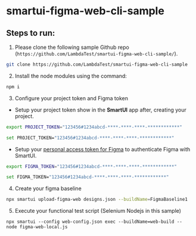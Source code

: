 # smartui-figma-web-cli-sample

## Steps to run:
1. Please clone the following sample Github repo (`https://github.com/LambdaTest/smartui-figma-web-cli-sample/`).

```bash
git clone https://github.com/LambdaTest/smartui-figma-web-cli-sample
```
2. Install the node modules using the command:

```bash
npm i
```
3. Configure your project token and Figma token

- Setup your project token show in the **SmartUI** app after, creating your project.

<Tabs className="docs__val" groupId="language">
<TabItem value="MacOS/Linux" label="MacOS/Linux" default>

```bash
export PROJECT_TOKEN="123456#1234abcd-****-****-****-************"
```

</TabItem>
<TabItem value="Windows" label="Windows - CMD" default>

```bash
set PROJECT_TOKEN="123456#1234abcd-****-****-****-************"
```

</TabItem>
</Tabs>

- Setup your [personal access token for Figma](https://help.figma.com/hc/en-us/articles/8085703771159-Manage-personal-access-tokens) to authenticate Figma with SmartUI.

<Tabs className="docs__val" groupId="language">
<TabItem value="MacOS/Linux" label="MacOS/Linux" default>

```bash
export FIGMA_TOKEN="123456#1234abcd-****-****-****-************"
```

</TabItem>
<TabItem value="Windows" label="Windows - CMD" default>

```bash
set FIGMA_TOKEN="123456#1234abcd-****-****-****-************"
```

</TabItem>
</Tabs>

4. Create your figma baseline 
```bash
npx smartui upload-figma-web designs.json --buildName=FigmaBaseline1  
```
5. Execute your functional test script (Selenium Nodejs in this sample)
```
npx smartui --config web-config.json exec --buildName=web-build -- node figma-web-local.js
```
